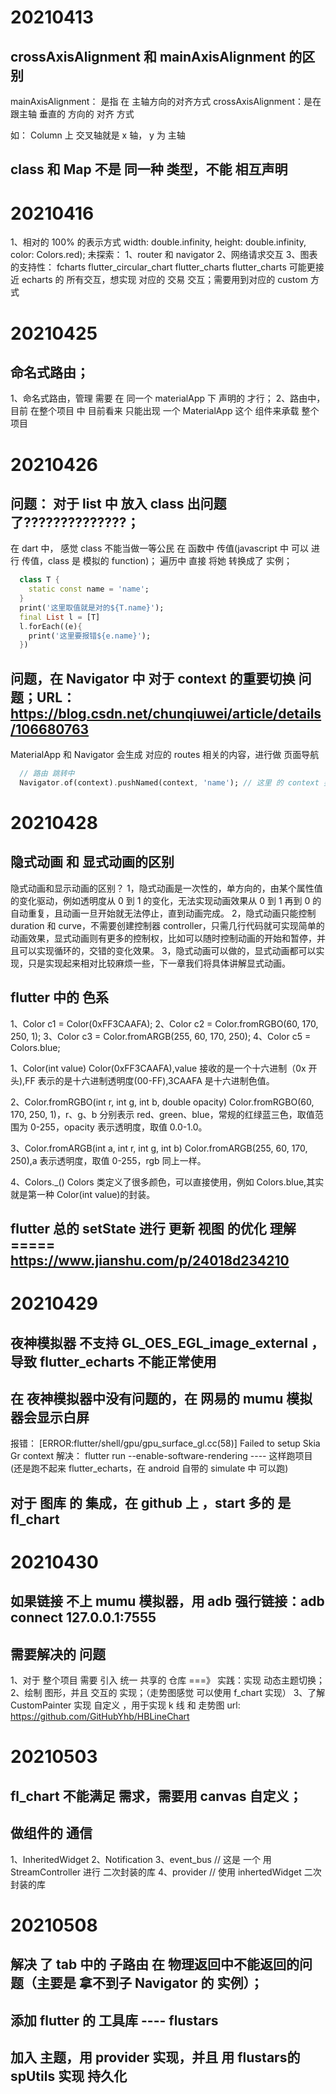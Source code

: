 # 20210413

## crossAxisAlignment 和 mainAxisAlignment 的区别

mainAxisAlignment： 是指 在 主轴方向的对齐方式
crossAxisAlignment：是在 跟主轴 垂直的 方向的 对齐 方式

如： Column 上 交叉轴就是 x 轴， y 为 主轴

## class 和 Map 不是 同一种 类型，不能 相互声明

# 20210416

1、相对的 100% 的表示方式 width: double.infinity, height: double.infinity, color: Colors.red);
未探索：
1、router 和 navigator
2、网络请求交互
3、图表的支持性：
fcharts flutter_circular_chart flutter_charts
flutter_charts 可能更接近 echarts 的 所有交互，想实现 对应的 交易 交互；需要用到对应的 custom 方式

# 20210425

## 命名式路由；

1、命名式路由，管理 需要 在 同一个 materialApp 下 声明的 才行；
2、路由中，目前 在整个项目 中 目前看来 只能出现 一个 MaterialApp 这个 组件来承载 整个项目

# 20210426

## 问题： 对于 list 中 放入 class 出问题 了??????????????；

在 dart 中， 感觉 class 不能当做一等公民 在 函数中 传值(javascript 中 可以 进行 传值，class 是 模拟的 function)； 遍历中 直接 将她 转换成了 实例；

```dart
  class T {
    static const name = 'name';
  }
  print('这里取值就是对的${T.name}');
  final List l = [T]
  l.forEach((e){
    print('这里要报错${e.name}');
  })
```

## 问题，在 Navigator 中 对于 context 的重要切换 问题；URL： https://blog.csdn.net/chunqiuwei/article/details/106680763

MaterialApp 和 Navigator 会生成 对应的 routes 相关的内容，进行做 页面导航

```dart
  // 路由 跳转中
  Navigator.of(context).pushNamed(context, 'name'); // 这里 的 context 要看 是 哪个  Navigator 实例；
```

# 20210428

## 隐式动画 和 显式动画的区别

隐式动画和显示动画的区别？
1，隐式动画是一次性的，单方向的，由某个属性值的变化驱动，例如透明度从 0 到 1 的变化，无法实现动画效果从 0 到 1 再到 0 的自动重复，且动画一旦开始就无法停止，直到动画完成。
2，隐式动画只能控制 duration 和 curve，不需要创建控制器 controller，只需几行代码就可实现简单的动画效果，显式动画则有更多的控制权，比如可以随时控制动画的开始和暂停，并且可以实现循环的，交错的变化效果。
3，隐式动画可以做的，显式动画都可以实现，只是实现起来相对比较麻烦一些，下一章我们将具体讲解显式动画。

## flutter 中的 色系

1、Color c1 = Color(0xFF3CAAFA);
2、Color c2 = Color.fromRGBO(60, 170, 250, 1);
3、Color c3 = Color.fromARGB(255, 60, 170, 250);
4、Color c5 = Colors.blue;

1、Color(int value)
Color(0xFF3CAAFA),value 接收的是一个十六进制（0x 开头),FF 表示的是十六进制透明度(00-FF),3CAAFA 是十六进制色值。

2、Color.fromRGBO(int r, int g, int b, double opacity)
Color.fromRGBO(60, 170, 250, 1)，r、g、b 分别表示 red、green、blue，常规的红绿蓝三色，取值范围为 0-255，opacity 表示透明度，取值 0.0-1.0。

3、Color.fromARGB(int a, int r, int g, int b)
Color.fromARGB(255, 60, 170, 250),a 表示透明度，取值 0-255，rgb 同上一样。

4、Colors.\_()
Colors 类定义了很多颜色，可以直接使用，例如 Colors.blue,其实就是第一种 Color(int value)的封装。

## flutter 总的 setState 进行 更新 视图 的优化 理解 ===== https://www.jianshu.com/p/24018d234210

# 20210429

## 夜神模拟器 不支持 GL_OES_EGL_image_external ，导致 flutter_echarts 不能正常使用

## 在 夜神模拟器中没有问题的，在 网易的 mumu 模拟器会显示白屏

报错： [ERROR:flutter/shell/gpu/gpu_surface_gl.cc(58)] Failed to setup Skia Gr context
解决： flutter run --enable-software-rendering ---- 这样跑项目 (还是跑不起来 flutter_echarts，在 android 自带的 simulate 中 可以跑)

## 对于 图库 的 集成，在 github 上 ，start 多的 是 fl_chart

# 20210430

## 如果链接 不上 mumu 模拟器，用 adb 强行链接：adb connect 127.0.0.1:7555

## 需要解决的 问题

1、对于 整个项目 需要 引入 统一 共享的 仓库 ===》 实践：实现 动态主题切换；
2、绘制 图形，并且 交互的 实现；（走势图感觉 可以使用 f_chart 实现）
3、了解 CustomPainter 实现 自定义 ，用于实现 k 线 和 走势图
url: https://github.com/GitHubYhb/HBLineChart

# 20210503

## fl_chart 不能满足 需求，需要用 canvas 自定义；

## 做组件的 通信

1、InheritedWidget
2、Notification
3、event_bus // 这是 一个 用 StreamController 进行 二次封装的库
4、provider // 使用 inhertedWidget 二次封装的库

# 20210508

## 解决 了 tab 中的 子路由 在 物理返回中不能返回的问题（主要是 拿不到子 Navigator 的 实例）；

## 添加 flutter 的 工具库 ---- flustars

## 加入 主题，用 provider 实现，并且 用 flustars的spUtils 实现 持久化
